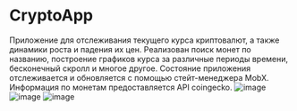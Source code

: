 # CryptoApp
Приложение для отслеживания текущего курса криптовалют, а также динамики роста и падения их цен.
Реализован поиск монет по названию, построение графиков курса за различные периоды времени, бесконечный скролл и многое другое.
Состояние приложения отслеживается и обновляется с помощью стейт-менеджера MobX.
Информация по монетам предоставляется API coingecko.
![image](https://user-images.githubusercontent.com/24972457/190595842-26c46be8-c5f1-4bf7-9b1f-c49c7912be3c.png)
![image](https://user-images.githubusercontent.com/24972457/190595949-77ab96d6-2a9d-451d-84cc-5a6b710c95ff.png)
![image](https://user-images.githubusercontent.com/24972457/190596038-68ac3464-882e-4716-a842-65dab59410e4.png)
